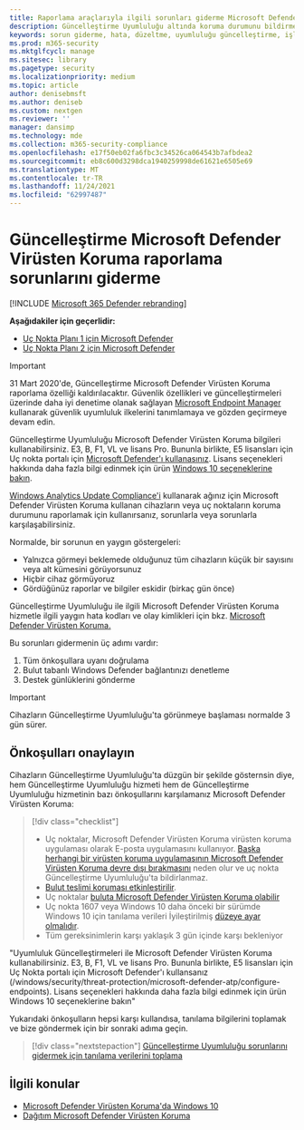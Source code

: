 ```yaml
---
title: Raporlama araçlarıyla ilgili sorunları giderme Microsoft Defender Virüsten Koruma
description: Güncelleştirme Uyumluluğu altında koruma durumunu bildirmeye çalışırken karşılaşılan yaygın Microsoft Defender Virüsten Koruma sorunları tanımlama ve çözme
keywords: sorun giderme, hata, düzeltme, uyumluluğu güncelleştirme, işletim sistemi, monitör, rapor, Microsoft Defender Virüsten Koruma
ms.prod: m365-security
ms.mktglfcycl: manage
ms.sitesec: library
ms.pagetype: security
ms.localizationpriority: medium
ms.topic: article
author: denisebmsft
ms.author: deniseb
ms.custom: nextgen
ms.reviewer: ''
manager: dansimp
ms.technology: mde
ms.collection: m365-security-compliance
ms.openlocfilehash: e17f50eb02fa6fbc3c34526ca064543b7afbdea2
ms.sourcegitcommit: eb8c600d3298dca1940259998de61621e6505e69
ms.translationtype: MT
ms.contentlocale: tr-TR
ms.lasthandoff: 11/24/2021
ms.locfileid: "62997487"
---
```

# <a name="troubleshoot-microsoft-defender-antivirus-reporting-in-update-compliance"></a>Güncelleştirme Microsoft Defender Virüsten Koruma raporlama sorunlarını giderme

[!INCLUDE [Microsoft 365 Defender rebranding](../../includes/microsoft-defender.md)]


**Aşağıdakiler için geçerlidir:**
- [Uç Nokta Planı 1 için Microsoft Defender](https://go.microsoft.com/fwlink/p/?linkid=2154037)
- [Uç Nokta Planı 2 için Microsoft Defender](https://go.microsoft.com/fwlink/p/?linkid=2154037)

> [!IMPORTANT]
> 31 Mart 2020'de, Güncelleştirme Microsoft Defender Virüsten Koruma raporlama özelliği kaldırılacaktır. Güvenlik özellikleri ve güncelleştirmeleri üzerinde daha iyi denetime olanak sağlayan [Microsoft Endpoint Manager](https://www.microsoft.com/microsoft-365/microsoft-endpoint-manager) kullanarak güvenlik uyumluluk ilkelerini tanımlamaya ve gözden geçirmeye devam edin.

Güncelleştirme Uyumluluğu Microsoft Defender Virüsten Koruma bilgileri kullanabilirsiniz. E3, B, F1, VL ve lisans Pro. Bununla birlikte, E5 lisansları için Uç nokta portalı için [Microsoft Defender'ı kullanasınız](/windows/security/threat-protection/microsoft-defender-atp/configure-endpoints). Lisans seçenekleri hakkında daha fazla bilgi edinmek için ürün [Windows 10 seçeneklerine bakın](https://www.microsoft.com/licensing/product-licensing/windows10.aspx).

[Windows Analytics Update Compliance'i](/windows/deployment/update/update-compliance-using#wdav-assessment) kullanarak ağınız için Microsoft Defender Virüsten Koruma kullanan cihazların veya uç noktaların koruma durumunu raporlamak için kullanırsanız, sorunlarla veya sorunlarla karşılaşabilirsiniz.

Normalde, bir sorunun en yaygın göstergeleri:

- Yalnızca görmeyi beklemede olduğunuz tüm cihazların küçük bir sayısını veya alt kümesini görüyorsunuz
- Hiçbir cihaz görmüyoruz
- Gördüğünüz raporlar ve bilgiler eskidir (birkaç gün önce)

Güncelleştirme Uyumluluğu ile ilgili Microsoft Defender Virüsten Koruma hizmetle ilgili yaygın hata kodları ve olay kimlikleri için bkz. [Microsoft Defender Virüsten Koruma.](troubleshoot-microsoft-defender-antivirus.md)

Bu sorunları gidermenin üç adımı vardır:

1. Tüm önkoşullara uyanı doğrulama
2. Bulut tabanlı Windows Defender bağlantınızı denetleme
3. Destek günlüklerini gönderme

> [!IMPORTANT]
> Cihazların Güncelleştirme Uyumluluğu'ta görünmeye başlaması normalde 3 gün sürer.

## <a name="confirm-prerequisites"></a>Önkoşulları onaylayın

Cihazların Güncelleştirme Uyumluluğu'ta düzgün bir şekilde gösternsin diye, hem Güncelleştirme Uyumluluğu hizmeti hem de Güncelleştirme Uyumluluğu hizmetinin bazı önkoşullarını karşılamanız Microsoft Defender Virüsten Koruma:

>[!div class="checklist"]
>
> - Uç noktalar, Microsoft Defender Virüsten Koruma virüsten koruma uygulaması olarak E-posta uygulamasını kullanıyor. [Başka herhangi bir virüsten koruma uygulamasının Microsoft Defender Virüsten Koruma devre dışı bırakmasını](microsoft-defender-antivirus-compatibility.md) neden olur ve uç nokta Güncelleştirme Uyumluluğu'ta bildirlanmaz.
> - [Bulut teslimi koruması etkinleştirilir](enable-cloud-protection-microsoft-defender-antivirus.md).
> - Uç noktalar [buluta Microsoft Defender Virüsten Koruma olabilir](configure-network-connections-microsoft-defender-antivirus.md#validate-connections-between-your-network-and-the-cloud)
> - Uç nokta 1607 veya Windows 10 daha önceki bir sürümde Windows 10 için tanılama verileri İyileştirilmiş [düzeye ayar olmalıdır](/windows/configuration/configure-windows-diagnostic-data-in-your-organization#enhanced-level).
> - Tüm gereksinimlerin karşı yaklaşık 3 gün içinde karşı bekleniyor

"Uyumluluk Güncelleştirmeleri ile Microsoft Defender Virüsten Koruma kullanabilirsiniz. E3, B, F1, VL ve lisans Pro. Bununla birlikte, E5 lisansları için Uç Nokta portalı için Microsoft Defender'ı kullansanız (/windows/security/threat-protection/microsoft-defender-atp/configure-endpoints). Lisans seçenekleri hakkında daha fazla bilgi edinmek için ürün Windows 10 seçeneklerine bakın"

Yukarıdaki önkoşulların hepsi karşı kullandısa, tanılama bilgilerini toplamak ve bize göndermek için bir sonraki adıma geçin.

> [!div class="nextstepaction"]
> [Güncelleştirme Uyumluluğu sorunlarını gidermek için tanılama verilerini toplama](collect-diagnostic-data.md)


## <a name="related-topics"></a>İlgili konular

- [Microsoft Defender Virüsten Koruma'da Windows 10](microsoft-defender-antivirus-in-windows-10.md)
- [Dağıtım Microsoft Defender Virüsten Koruma](deploy-manage-report-microsoft-defender-antivirus.md)
